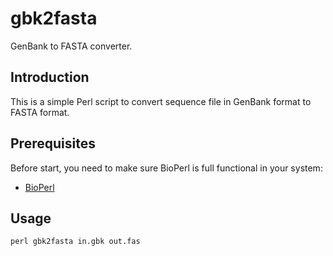 # gbk2fasta
GenBank to FASTA converter.

## Introduction
This is a simple Perl script to convert sequence file in GenBank format to FASTA format.

## Prerequisites
Before start, you need to make sure BioPerl is full functional in your system:
   * [BioPerl](https://bioperl.org/INSTALL.html)

## Usage
    perl gbk2fasta in.gbk out.fas


